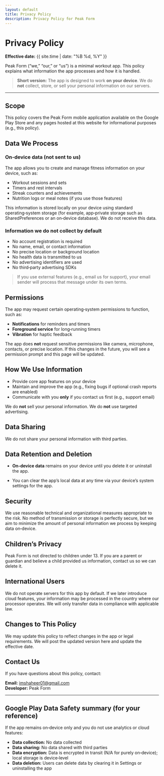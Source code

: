 ```yaml
---
layout: default
title: Privacy Policy
description: Privacy Policy for Peak Form
---
```


# Privacy Policy

**Effective date:** {{ site.time | date: "%B %d, %Y" }}

Peak Form (“we,” “our,” or “us”) is a minimal workout app. This policy explains what information the app processes and how it is handled.

> **Short version:** The app is designed to work **on your device**. We do **not** collect, store, or sell your personal information on our servers.<!-- If you later enable optional cloud features or analytics, this page will be updated and you will see an in‑app disclosure.-->

---

## Scope

This policy covers the Peak Form mobile application available on the Google Play Store and any pages hosted at this website for informational purposes (e.g., this policy).

## Data We Process

### On‑device data (not sent to us)
The app allows you to create and manage fitness information on your device, such as:
- Workout sessions and sets
- Timers and rest intervals
- Streak counters and achievements
- Nutrition logs or meal notes (if you use those features)

This information is stored locally on your device using standard operating‑system storage (for example, app‑private storage such as SharedPreferences or an on‑device database). We do not receive this data.

### Information we **do not** collect by default
- No account registration is required
- No name, email, or contact information
- No precise location or background location
- No health data is transmitted to us
- No advertising identifiers are used
- No third‑party advertising SDKs

> If you use external features (e.g., email us for support), your email sender will process that message under its own terms.

<!--
## Optional features (only if introduced in a future update)

We may add optional features later. If we do, we will request consent and update this policy before they go live:

- **Cloud backup or sync.** If enabled, selected app data would be transmitted to a cloud provider to let you restore or synchronize across devices. We would limit storage to what’s necessary for the feature, encrypt data in transit, and delete upon your request.
- **Crash reports or analytics.** If enabled, the app may send crash logs and anonymous usage metrics to help improve stability and performance. These would not include your workout content. You can opt out in Settings.
- **Notifications.** If enabled, we may ask permission to send local notifications for reminders or timers.
-->

## Permissions

The app may request certain operating‑system permissions to function, such as:
- **Notifications** for reminders and timers
- **Foreground service** for long‑running timers
- **Vibration** for haptic feedback

The app does **not** request sensitive permissions like camera, microphone, contacts, or precise location. If this changes in the future, you will see a permission prompt and this page will be updated.

## How We Use Information

- Provide core app features on your device
- Maintain and improve the app (e.g., fixing bugs if optional crash reports are enabled)
- Communicate with you **only** if you contact us first (e.g., support email)

We do **not** sell your personal information. We do **not** use targeted advertising.

## Data Sharing

We do not share your personal information with third parties.<!-- If we add optional cloud backup, a trusted infrastructure provider may process the data as our processor solely to provide that service. -->

## Data Retention and Deletion

- **On‑device data** remains on your device until you delete it or uninstall the app.
<!-- - If optional cloud backup becomes available and you enable it, we will retain that data until you delete it in‑app or email us to request deletion. -->
- You can clear the app’s local data at any time <!-- via the app’s Settings (if provided) or -->via your device’s system settings for the app.

## Security

We use reasonable technical and organizational measures appropriate to the risk. No method of transmission or storage is perfectly secure, but we aim to minimize the amount of personal information we process by keeping data on‑device.

## Children’s Privacy

Peak Form is not directed to children under 13. If you are a parent or guardian and believe a child provided us information, contact us so we can delete it.

## International Users

We do not operate servers for this app by default. If we later introduce cloud features, your information may be processed in the country where our processor operates. We will only transfer data in compliance with applicable law.

## Changes to This Policy

We may update this policy to reflect changes in the app or legal requirements. We will post the updated version here and update the effective date.

## Contact Us

If you have questions about this policy<!-- or wish to request deletion of any cloud‑stored data (if applicable)-->, contact:

**Email:** imshaheer01@gmail.com  
**Developer:** Peak Form

---

## Google Play Data Safety summary (for your reference)

If the app remains on‑device only and you do not use analytics or cloud features:
- **Data collection:** No data collected
- **Data sharing:** No data shared with third parties
- **Data encryption:** Data is encrypted in transit (N/A for purely on‑device); local storage is device‑level
- **Data deletion:** Users can delete data by clearing it in Settings or uninstalling the app

<!--If you later add crash reporting, analytics, or cloud backup, you must revise the above and disclose the relevant categories in Play Console.-->
